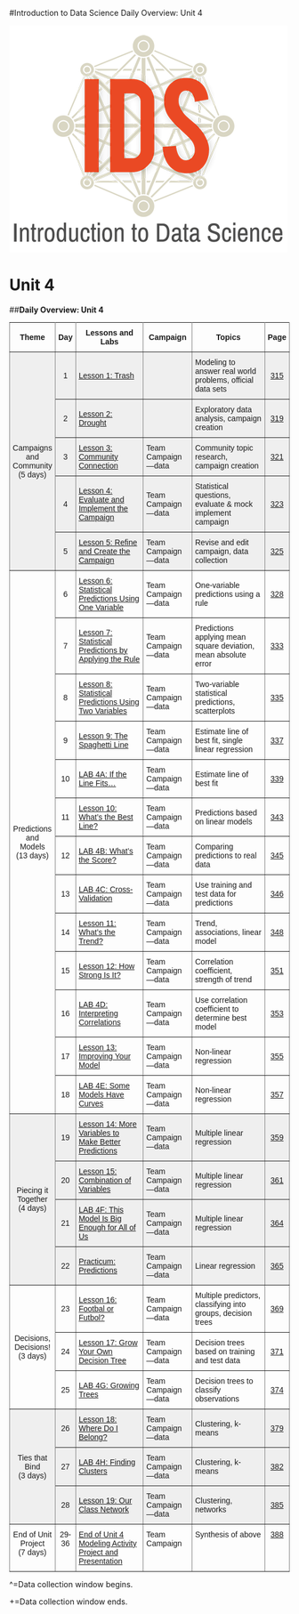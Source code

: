 #Introduction to Data Science Daily Overview: Unit 4

![IDS-logo](../img/IDS-logo.png)

**<h1>Unit 4</h1>**

##**Daily Overview: Unit 4**

<style type="text/css">
.tg  {border-collapse:collapse;border-spacing:0;}
.tg td{font-family:Arial, sans-serif;font-size:14px;padding:10px 5px;border-style:solid;border-width:1px;overflow:hidden;word-break:normal;border-color:black;}
.tg th{font-family:Arial, sans-serif;font-size:14px;font-weight:normal;padding:10px 5px;border-style:solid;border-width:1px;overflow:hidden;word-break:normal;border-color:black;}
.tg .tg-88nc{font-weight:bold;border-color:inherit;text-align:center}
.tg .tg-c3ow{border-color:inherit;text-align:center;vertical-align:top}
.tg .tg-uys7{border-color:inherit;text-align:center}
.tg .tg-pwj7{background-color:#efefef;border-color:inherit;text-align:left}
.tg .tg-5e9r{background-color:#efefef;border-color:inherit;text-align:center}
.tg .tg-xldj{border-color:inherit;text-align:left}
.tg .tg-0pky{border-color:inherit;text-align:left;vertical-align:top}
</style>
<table class="tg">
  <tr>
    <th class="tg-88nc">Theme</th>
    <th class="tg-88nc">Day</th>
    <th class="tg-88nc">Lessons and Labs</th>
    <th class="tg-88nc">Campaign</th>
    <th class="tg-88nc">Topics</th>
    <th class="tg-88nc">Page</th>
  </tr>
  <tr>
    <td class="tg-5e9r" rowspan="5">Campaigns<br>and<br>Community<br>(5 days)</td>
    <td class="tg-5e9r">1</td>
    <td class="tg-pwj7"><a href="../../unit4/lesson1">Lesson 1: Trash</a></td>
    <td class="tg-pwj7"></td>
    <td class="tg-pwj7">Modeling to answer real world problems, official data sets</td>
    <td class="tg-5e9r"><a href="../../unit4/lesson1">315</a></td>
  </tr>
  <tr>
    <td class="tg-5e9r">2</td>
    <td class="tg-pwj7"><a href="../../unit4/lesson2">Lesson 2: Drought</a></td>
    <td class="tg-pwj7"></td>
    <td class="tg-pwj7">Exploratory data analysis, campaign creation</td>
    <td class="tg-5e9r"><a href="../../unit4/lesson2">319</a></td>
  </tr>
  <tr>
    <td class="tg-5e9r">3</td>
    <td class="tg-pwj7"><a href="../../unit4/lesson3">Lesson 3: Community Connection</a></td>
    <td class="tg-pwj7">Team Campaign—data</td>
    <td class="tg-pwj7">Community topic research, campaign creation</td>
    <td class="tg-5e9r"><a href="../../unit4/lesson3">321</a></td>
  </tr>
  <tr>
    <td class="tg-5e9r">4</td>
    <td class="tg-pwj7"><a href="../../unit4/lesson4">Lesson 4: Evaluate and Implement the Campaign</a></td>
    <td class="tg-pwj7">Team Campaign—data</td>
    <td class="tg-pwj7">Statistical questions, evaluate &amp; mock implement campaign</td>
    <td class="tg-5e9r"><a href="../../unit4/lesson4">323</a></td>
  </tr>
  <tr>
    <td class="tg-5e9r">5</td>
    <td class="tg-pwj7"><a href="../../unit4/lesson5">Lesson 5: Refine and Create the Campaign</a></td>
    <td class="tg-pwj7">Team Campaign—data</td>
    <td class="tg-pwj7">Revise and edit campaign, data collection</td>
    <td class="tg-5e9r"><a href="../../unit4/lesson5">325</a></td>
  </tr>
  <tr>
    <td class="tg-uys7" rowspan="13">Predictions<br>and Models<br>(13 days)</td>
    <td class="tg-uys7">6</td>
    <td class="tg-xldj"><a href="../../unit4/lesson6">Lesson 6: Statistical Predictions Using One Variable</a></td>
    <td class="tg-xldj">Team Campaign—data</td>
    <td class="tg-xldj">One-variable predictions using a rule</td>
    <td class="tg-uys7"><a href="../../unit4/lesson6">328</a></td>
  </tr>
    <tr>
    <td class="tg-uys7">7</td>
    <td class="tg-xldj"><a href="../../unit4/lesson7">Lesson 7: Statistical Predictions by Applying the Rule</a></td>
    <td class="tg-xldj">Team Campaign—data</td>
    <td class="tg-xldj">Predictions applying mean square deviation, mean absolute error</td>
    <td class="tg-uys7"><a href="../../unit4/lesson7">333</a></td>
  </tr>
  <tr>
    <td class="tg-uys7">8</td>
    <td class="tg-xldj"><a href="../../unit4/lesson8">Lesson 8: Statistical Predictions Using Two Variables</a></td>
    <td class="tg-xldj">Team Campaign—data</td>
    <td class="tg-xldj">Two-variable statistical predictions, scatterplots</td>
    <td class="tg-uys7"><a href="../../unit4/lesson8">335</a></td>
  </tr>
    <tr>
    <td class="tg-uys7">9</td>
    <td class="tg-xldj"><a href="../../unit4/lesson9">Lesson 9: The Spaghetti Line</a></td>
    <td class="tg-xldj">Team Campaign—data</td>
    <td class="tg-xldj">Estimate line of best fit, single linear regression</td>
    <td class="tg-uys7"><a href="../../unit4/lesson9">337</a></td>
  </tr>
  <tr>
    <td class="tg-uys7">10</td>
    <td class="tg-xldj"><a href="../../unit4/lab4a">LAB 4A: If the Line Fits…</a></td>
    <td class="tg-xldj">Team Campaign—data</td>
    <td class="tg-xldj">Estimate line of best fit</td>
    <td class="tg-uys7"><a href="../../unit4/lab4a">339</a></td>
  </tr>
  <tr>
    <td class="tg-uys7">11</td>
    <td class="tg-xldj"><a href="../../unit4/lesson10">Lesson 10: What’s the Best Line?</a></td>
    <td class="tg-xldj">Team Campaign—data</td>
    <td class="tg-xldj">Predictions based on linear models</td>
    <td class="tg-uys7"><a href="../../unit4/lesson10">343</a></td>
  </tr>
  <tr>
    <td class="tg-uys7">12</td>
    <td class="tg-xldj"><a href="../../unit4/lab4b">LAB 4B: What’s the Score?</a></td>
    <td class="tg-xldj">Team Campaign—data</td>
    <td class="tg-xldj">Comparing predictions to real data</td>
    <td class="tg-uys7"><a href="../../unit4/lab4b">345</a></td>
  </tr>
  <tr>
    <td class="tg-uys7">13</td>
    <td class="tg-xldj"><a href="../../unit4/lab4c">LAB 4C: Cross-Validation</a></td>
    <td class="tg-xldj">Team Campaign—data</td>
    <td class="tg-xldj">Use training and test data for predictions</td>
    <td class="tg-uys7"><a href="../../unit4/lab4c">346</a></td>
  </tr>
  <tr>
    <td class="tg-uys7">14</td>
    <td class="tg-xldj"><a href="../../unit4/lesson11">Lesson 11: What’s the Trend?</a></td>
    <td class="tg-xldj">Team Campaign—data</td>
    <td class="tg-xldj">Trend, associations, linear model</td>
    <td class="tg-uys7"><a href="../../unit4/lesson11">348</a></td>
  </tr>
  <tr>
    <td class="tg-uys7">15</td>
    <td class="tg-xldj"><a href="../../unit4/lesson12">Lesson 12: How Strong Is It?</a></td>
    <td class="tg-xldj">Team Campaign—data</td>
    <td class="tg-xldj">Correlation coefficient, strength of trend</td>
    <td class="tg-uys7"><a href="../../unit4/lesson12">351</a></td>
  </tr>
  <tr>
    <td class="tg-uys7">16</td>
    <td class="tg-xldj"><a href="../../unit4/lab4d">LAB 4D: Interpreting Correlations</a></td>
    <td class="tg-xldj">Team Campaign—data</td>
    <td class="tg-xldj">Use correlation coefficient to determine best model</td>
    <td class="tg-uys7"><a href="../../unit4/lab4d">353</a></td>
  </tr>
  <tr>
    <td class="tg-uys7">17</td>
    <td class="tg-xldj"><a href="../../unit4/lesson13">Lesson 13: Improving Your Model</a></td>
    <td class="tg-xldj">Team Campaign—data</td>
    <td class="tg-xldj">Non-linear regression</td>
    <td class="tg-uys7"><a href="../../unit4/lesson13">355</a></td>
  </tr>
  <tr>
    <td class="tg-uys7">18</td>
    <td class="tg-xldj"><a href="../../unit4/lab4e">LAB 4E: Some Models Have Curves</a></td>
    <td class="tg-xldj">Team Campaign—data</td>
    <td class="tg-xldj">Non-linear regression</td>
    <td class="tg-uys7"><a href="../../unit4/lab4e">357</a></td>
  </tr>
  <tr>
    <td class="tg-5e9r" rowspan="4">Piecing it<br>Together<br>(4 days)</td>
    <td class="tg-5e9r">19</td>
    <td class="tg-pwj7"><a href="../../unit4/lesson14">Lesson 14: More Variables to Make Better Predictions</a></td>
    <td class="tg-pwj7">Team Campaign—data</td>
    <td class="tg-pwj7">Multiple linear regression</td>
    <td class="tg-5e9r"><a href="../../unit4/lesson14">359</a></td>
  </tr>
    <tr>
    <td class="tg-5e9r">20</td>
    <td class="tg-pwj7"><a href="../../unit4/lesson15">Lesson 15: Combination of Variables</a></td>
    <td class="tg-pwj7">Team Campaign—data</td>
    <td class="tg-pwj7">Multiple linear regression</td>
    <td class="tg-5e9r"><a href="../../unit4/lesson15">361</a></td>
  </tr>
  <tr>
    <td class="tg-5e9r">21</td>
    <td class="tg-pwj7"><a href="../../unit4/lab4f">LAB 4F: This Model Is Big Enough for All of Us</a></td>
    <td class="tg-pwj7">Team Campaign—data</td>
    <td class="tg-pwj7">Multiple linear regression</td>
    <td class="tg-5e9r"><a href="../../unit4/lab4f">364</a></td>
  </tr>
  <tr>
    <td class="tg-5e9r">22</td>
    <td class="tg-pwj7"><a href="../../unit4/practicum1">Practicum: Predictions</a></td>
    <td class="tg-pwj7">Team Campaign—data</td>
    <td class="tg-pwj7">Linear regression</td>
    <td class="tg-5e9r"><a href="../../unit4/practicum1">365</a></td>
  </tr>
  <tr>
    <td class="tg-uys7" rowspan="3">Decisions,<br>Decisions!<br>(3 days)</td>
    <td class="tg-uys7">23</td>
    <td class="tg-xldj"><a href="../../unit4/lesson16">Lesson 16: Footbal or Futbol?</a></td>
    <td class="tg-xldj">Team Campaign—data</td>
    <td class="tg-xldj">Multiple predictors, classifying into groups, decision trees</td>
    <td class="tg-uys7"><a href="../../unit4/lesson16">369</a></td>
  </tr>
  <tr>
    <td class="tg-uys7">24</td>
    <td class="tg-xldj"><a href="../../unit4/lesson17">Lesson 17: Grow Your Own Decision Tree</a></td>
    <td class="tg-xldj">Team Campaign—data</td>
    <td class="tg-xldj">Decision trees based on training and test data</td>
    <td class="tg-uys7"><a href="../../unit4/lesson17">371</a></td>
  </tr>
  <tr>
    <td class="tg-uys7">25</td>
    <td class="tg-xldj"><a href="../../unit4/lab4g">LAB 4G: Growing Trees</a></td>
    <td class="tg-xldj">Team Campaign—data</td>
    <td class="tg-xldj">Decision trees to classify observations</td>
    <td class="tg-uys7"><a href="../../unit4/lab4g">374</a></td>
  </tr>
  <tr>
    <td class="tg-5e9r" rowspan="3">Ties that<br>Bind<br>(3 days)</td>
    <td class="tg-5e9r">26</td>
    <td class="tg-pwj7"><a href="../../unit4/lesson18">Lesson 18: Where Do I Belong?</a></td>
    <td class="tg-pwj7">Team Campaign—data</td>
    <td class="tg-pwj7">Clustering, k-means</td>
    <td class="tg-5e9r"><a href="../../unit4/lesson18">379</a></td>
  </tr>
  <tr>
    <td class="tg-5e9r">27</td>
    <td class="tg-pwj7"><a href="../../unit4/lab4h">LAB 4H: Finding Clusters</a></td>
    <td class="tg-pwj7">Team Campaign—data</td>
    <td class="tg-pwj7">Clustering, k-means</td>
    <td class="tg-5e9r"><a href="../../unit4/lab4h">382</a></td>
  </tr>
  <tr>
    <td class="tg-5e9r">28</td>
    <td class="tg-pwj7"><a href="../../unit4/lesson19">Lesson 19: Our Class Network</a></td>
    <td class="tg-pwj7">Team Campaign—data</td>
    <td class="tg-pwj7">Clustering, networks</td>
    <td class="tg-5e9r"><a href="../../unit4/lesson19">385</a></td>
  </tr>
  <tr>
    <td class="tg-c3ow">End of Unit<br>Project<br>(7 days)</td>
    <td class="tg-c3ow">29-<br>36</td>
    <td class="tg-0pky"><a href="../../unit4/end">End of Unit 4 Modeling Activity Project and Presentation</a></td>
    <td class="tg-0pky">Team Campaign</td>
    <td class="tg-0pky">Synthesis of above</td>
    <td class="tg-c3ow"><a href="../../unit4/end">388</a></td>
  </tr>
</table>

^=Data collection window begins.

+=Data collection window ends.
